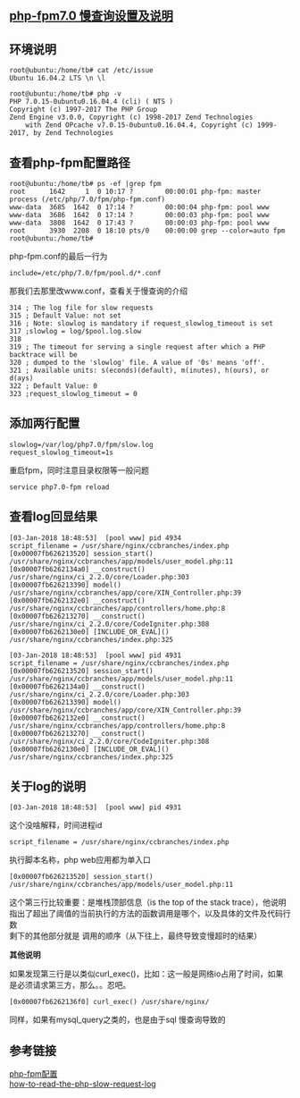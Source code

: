 ## [php-fpm7.0 慢查询设置及说明](https://segmentfault.com/a/1190000012690784)


## 环境说明

    root@ubuntu:/home/tb# cat /etc/issue
    Ubuntu 16.04.2 LTS \n \l
    
    root@ubuntu:/home/tb# php -v
    PHP 7.0.15-0ubuntu0.16.04.4 (cli) ( NTS )
    Copyright (c) 1997-2017 The PHP Group
    Zend Engine v3.0.0, Copyright (c) 1998-2017 Zend Technologies
        with Zend OPcache v7.0.15-0ubuntu0.16.04.4, Copyright (c) 1999-2017, by Zend Technologies
    
    
    

## 查看php-fpm配置路径

    root@ubuntu:/home/tb# ps -ef |grep fpm
    root      1642     1  0 10:17 ?        00:00:01 php-fpm: master process (/etc/php/7.0/fpm/php-fpm.conf)
    www-data  3685  1642  0 17:14 ?        00:00:04 php-fpm: pool www
    www-data  3686  1642  0 17:14 ?        00:00:03 php-fpm: pool www
    www-data  3808  1642  0 17:43 ?        00:00:03 php-fpm: pool www
    root      3930  2208  0 18:10 pts/0    00:00:00 grep --color=auto fpm
    root@ubuntu:/home/tb#
    

php-fpm.conf的最后一行为

    include=/etc/php/7.0/fpm/pool.d/*.conf
    

那我们去那里改www.conf，查看关于慢查询的介绍

    314 ; The log file for slow requests
    315 ; Default Value: not set
    316 ; Note: slowlog is mandatory if request_slowlog_timeout is set
    317 ;slowlog = log/$pool.log.slow
    318
    319 ; The timeout for serving a single request after which a PHP backtrace will be
    320 ; dumped to the 'slowlog' file. A value of '0s' means 'off'.
    321 ; Available units: s(econds)(default), m(inutes), h(ours), or d(ays)
    322 ; Default Value: 0
    323 ;request_slowlog_timeout = 0
    

## 添加两行配置

    slowlog=/var/log/php7.0/fpm/slow.log
    request_slowlog_timeout=1s
    

重启fpm，同时注意目录权限等一般问题

    service php7.0-fpm reload
    
    

## 查看log回显结果

    [03-Jan-2018 18:48:53]  [pool www] pid 4934
    script_filename = /usr/share/nginx/ccbranches/index.php
    [0x00007fb626213520] session_start() /usr/share/nginx/ccbranches/app/models/user_model.php:11
    [0x00007fb6262134a0] __construct() /usr/share/nginx/ci_2.2.0/core/Loader.php:303
    [0x00007fb626213390] model() /usr/share/nginx/ccbranches/app/core/XIN_Controller.php:39
    [0x00007fb6262132e0] __construct() /usr/share/nginx/ccbranches/app/controllers/home.php:8
    [0x00007fb626213270] __construct() /usr/share/nginx/ci_2.2.0/core/CodeIgniter.php:308
    [0x00007fb6262130e0] [INCLUDE_OR_EVAL]() /usr/share/nginx/ccbranches/index.php:325
    
    [03-Jan-2018 18:48:53]  [pool www] pid 4931
    script_filename = /usr/share/nginx/ccbranches/index.php
    [0x00007fb626213520] session_start() /usr/share/nginx/ccbranches/app/models/user_model.php:11
    [0x00007fb6262134a0] __construct() /usr/share/nginx/ci_2.2.0/core/Loader.php:303
    [0x00007fb626213390] model() /usr/share/nginx/ccbranches/app/core/XIN_Controller.php:39
    [0x00007fb6262132e0] __construct() /usr/share/nginx/ccbranches/app/controllers/home.php:8
    [0x00007fb626213270] __construct() /usr/share/nginx/ci_2.2.0/core/CodeIgniter.php:308
    [0x00007fb6262130e0] [INCLUDE_OR_EVAL]() /usr/share/nginx/ccbranches/index.php:325
    

## 关于log的说明

    [03-Jan-2018 18:48:53]  [pool www] pid 4931
    

这个没啥解释，时间进程id

    script_filename = /usr/share/nginx/ccbranches/index.php
    

执行脚本名称，php web应用都为单入口

    [0x00007fb626213520] session_start() /usr/share/nginx/ccbranches/app/models/user_model.php:11
    

这个第三行比较重要：是堆栈顶部信息（is the top of the stack trace），他说明指出了超出了阈值的当前执行的方法的函数调用是哪个，以及具体的文件及代码行数  
剩下的其他部分就是 调用的顺序（从下往上，最终导致变慢超时的结果）

**其他说明**

如果发现第三行是以类似curl_exec()，比如：这一般是网络io占用了时间，如果是必须请求第三方，那么。。忍吧。

    [0x00007fb6262136f0] curl_exec() /usr/share/nginx/
    

同样，如果有mysql_query之类的，也是由于sql 慢查询导致的

## 参考链接

[php-fpm配置][0]  
[how-to-read-the-php-slow-request-log][1]

[0]: http://php.net/manual/zh/install.fpm.configuration.php
[1]: https://serverpilot.io/community/articles/how-to-read-the-php-slow-request-log.html